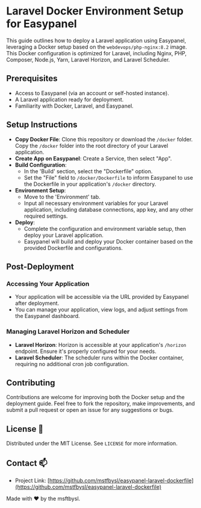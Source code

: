 # Laravel Docker Environment Setup for Easypanel

This guide outlines how to deploy a Laravel application using Easypanel, leveraging a Docker setup based on the `webdevops/php-nginx:8.2` image. This Docker configuration is optimized for Laravel, including Nginx, PHP, Composer, Node.js, Yarn, Laravel Horizon, and Laravel Scheduler.

## Prerequisites

- Access to Easypanel (via an account or self-hosted instance).
- A Laravel application ready for deployment.
- Familiarity with Docker, Laravel, and Easypanel.

## Setup Instructions

* **Copy Docker File**: Clone this repository or download the `/docker` folder. Copy the `/docker` folder into the root directory of your Laravel application.
* **Create App on Easypanel**: Create a Service, then select "App".
* **Build Configuration**:
   - In the 'Build' section, select the "Dockerfile" option.
   - Set the "File" field to `/docker/Dockerfile` to inform Easypanel to use the Dockerfile in your application's `/docker` directory.
* **Environment Setup**:
   - Move to the 'Environment' tab.
   - Input all necessary environment variables for your Laravel application, including database connections, app key, and any other required settings.
* **Deploy**:
   - Complete the configuration and environment variable setup, then deploy your Laravel application.
   - Easypanel will build and deploy your Docker container based on the provided Dockerfile and configurations.

## Post-Deployment

### Accessing Your Application

- Your application will be accessible via the URL provided by Easypanel after deployment.
- You can manage your application, view logs, and adjust settings from the Easypanel dashboard.

### Managing Laravel Horizon and Scheduler

- **Laravel Horizon**: Horizon is accessible at your application's `/horizon` endpoint. Ensure it's properly configured for your needs.
- **Laravel Scheduler**: The scheduler runs within the Docker container, requiring no additional cron job configuration.

## Contributing

Contributions are welcome for improving both the Docker setup and the deployment guide. Feel free to fork the repository, make improvements, and submit a pull request or open an issue for any suggestions or bugs.

## License 📜

Distributed under the MIT License. See `LICENSE` for more information.

## Contact 📫

- Project Link: [https://github.com/mstfbysl/easypanel-laravel-dockerfile](https://github.com/mstfbysl/easypanel-laravel-dockerfile)

Made with ❤️ by the msftbysl.